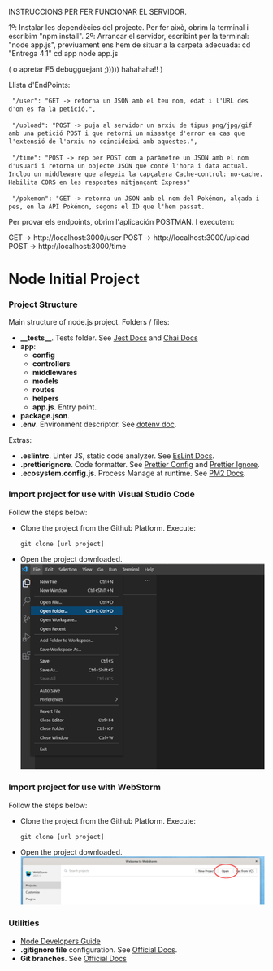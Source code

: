  
INSTRUCCIONS PER FER FUNCIONAR EL SERVIDOR.

1º: Instalar les dependècies del projecte. Per fer això, obrim la terminal i escribim "npm install".
2º: Arrancar el servidor, escribint per la terminal: "node app.js", previuament ens hem de situar a la carpeta adecuada:
cd "Entrega 4.1"
cd app
node app.js

( o apretar F5 debugguejant ;))))) hahahaha!! )
 
 
  Llista d'EndPoints:

     "/user": "GET -> retorna un JSON amb el teu nom, edat i l'URL des d'on es fa la petició.",
     
     "/upload": "POST -> puja al servidor un arxiu de tipus png/jpg/gif amb una petició POST i que retorni un missatge d'error en cas que l'extensió de l'arxiu no coincideixi amb aquestes.",
     
     "/time": "POST -> rep per POST com a paràmetre un JSON amb el nom d'usuari i retorna un objecte JSON que conté l'hora i data actual. Inclou un middleware que afegeix la capçalera Cache-control: no-cache. Habilita CORS en les respostes mitjançant Express"
     
     "/pokemon": "GET -> retorna un JSON amb el nom del Pokémon, alçada i pes, en la API Pokémon, segons el ID que l'hem passat.

Per provar els endpoints, obrim l'aplicación POSTMAN. I executem:

GET  -> http://localhost:3000/user
POST -> http://localhost:3000/upload      
POST -> http://localhost:3000/time   










# Node Initial Project

### Project Structure

Main structure of node.js project. Folders / files:

- <b>\_\_tests__</b>. Tests folder. See [Jest Docs](https://jestjs.io/es-ES/docs/configuration) and [Chai Docs](https://www.chaijs.com/)
- <b>app</b>:
    - <b>config</b>
    - <b>controllers</b>
    - <b>middlewares</b>
    - <b>models</b>
    - <b>routes</b>
    - <b>helpers</b>
    - <b>app.js</b>. Entry point.
- <b>package.json</b>.
- <b>.env</b>. Environment descriptor. See [dotenv doc](https://www.npmjs.com/package/dotenv).

Extras:
- <b>.eslintrc</b>. Linter JS, static code analyzer. See [EsLint Docs](https://eslint.org/docs/user-guide/configuring/configuration-files).
- <b>.prettierignore</b>. Code formatter. See [Prettier Config](https://prettier.io/docs/en/configuration.html) and [Prettier Ignore](https://prettier.io/docs/en/ignore.html).
- <b>.ecosystem.config.js</b>. Process Manage at runtime. See [PM2 Docs](https://pm2.keymetrics.io/).

### Import project for use with Visual Studio Code

Follow the steps below:
* Clone the project from the Github Platform. Execute:
  ```
  git clone [url project]
  ```
* Open the project downloaded.
  ![Open Project](img/VSC_open.png)


### Import project for use with WebStorm

Follow the steps below:
* Clone the project from the Github Platform. Execute:
  ```
  git clone [url project]
  ```
* Open the project downloaded.
![Open Project](img/webstorm_open.png)


### Utilities

* [Node Developers Guide](https://nodejs.dev/learn)
* **.gitignore file** configuration. See [Official Docs](https://docs.github.com/en/get-started/getting-started-with-git/ignoring-files).
* **Git branches**. See [Official Docs](https://git-scm.com/book/en/v2/Git-Branching-Branches-in-a-Nutshell)
